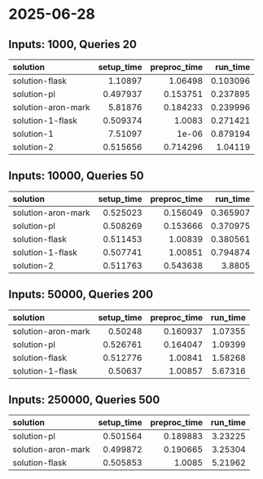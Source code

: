 # 2025-06-28

## Inputs: 1000, Queries 20

| solution           |   setup_time |   preproc_time |   run_time |
|:-------------------|-------------:|---------------:|-----------:|
| solution-flask     |     1.10897  |       1.06498  |   0.103096 |
| solution-pl        |     0.497937 |       0.153751 |   0.237895 |
| solution-aron-mark |     5.81876  |       0.184233 |   0.239996 |
| solution-1-flask   |     0.509374 |       1.0083   |   0.271421 |
| solution-1         |     7.51097  |       1e-06    |   0.879194 |
| solution-2         |     0.515656 |       0.714296 |   1.04119  |

## Inputs: 10000, Queries 50

| solution           |   setup_time |   preproc_time |   run_time |
|:-------------------|-------------:|---------------:|-----------:|
| solution-aron-mark |     0.525023 |       0.156049 |   0.365907 |
| solution-pl        |     0.508269 |       0.153666 |   0.370975 |
| solution-flask     |     0.511453 |       1.00839  |   0.380561 |
| solution-1-flask   |     0.507741 |       1.00851  |   0.794874 |
| solution-2         |     0.511763 |       0.543638 |   3.8805   |

## Inputs: 50000, Queries 200

| solution           |   setup_time |   preproc_time |   run_time |
|:-------------------|-------------:|---------------:|-----------:|
| solution-aron-mark |     0.50248  |       0.160937 |    1.07355 |
| solution-pl        |     0.526761 |       0.164047 |    1.09399 |
| solution-flask     |     0.512776 |       1.00841  |    1.58268 |
| solution-1-flask   |     0.50637  |       1.00857  |    5.67316 |

## Inputs: 250000, Queries 500

| solution           |   setup_time |   preproc_time |   run_time |
|:-------------------|-------------:|---------------:|-----------:|
| solution-pl        |     0.501564 |       0.189883 |    3.23225 |
| solution-aron-mark |     0.499872 |       0.190665 |    3.25304 |
| solution-flask     |     0.505853 |       1.0085   |    5.21962 |
